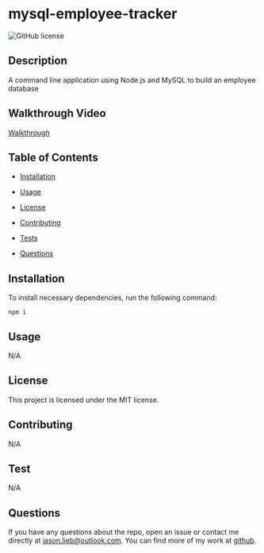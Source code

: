 # mysql-employee-tracker
![GitHub license](https://img.shields.io/badge/license-MIT-blue.svg)

## Description

A command line application using Node.js and MySQL to build an employee database

## Walkthrough Video

[Walkthrough]()

## Table of Contents

* [Installation](#installation)

* [Usage](#usage)

* [License](#license)

* [Contributing](#contributing)

* [Tests](#tests)

* [Questions](#questions)

## Installation

To install necessary dependencies, run the following command:

```
npm i
```

## Usage

N/A

## License

This project is licensed under the MIT license.

## Contributing

N/A

## Test

N/A

## Questions

If you have any questions about the repo, open an issue or contact me directly at jason.lieb@outlook.com. You can find more of my work at [github](https://github.com/Jason-lieb/).
